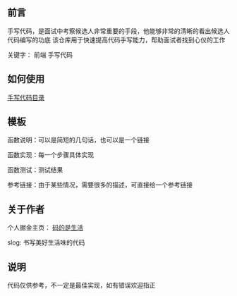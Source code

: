 ## 前言
手写代码，是面试中考察候选人非常重要的手段，他能够非常的清晰的看出候选人代码编写的功底
该仓库用于快速提高代码手写能力，帮助面试者找到心仪的工作

关键字： 前端 手写代码

## 如何使用
[手写代码目录](https://github.com/xiaoape/code-practice/blob/main/catalogue.md)

## 模板
函数说明：可以是简短的几句话，也可以是一个链接

函数实现：每一个步骤具体实现

函数测试：测试结果

参考链接：由于某些情况，需要很多的描述，可直接给一个参考链接

## 关于作者
个人掘金主页： [码的是生活](https://juejin.cn/user/2823201590884238)

slog: 书写美好生活味的代码

## 说明
代码仅供参考，不一定是最佳实现，如有错误欢迎指正